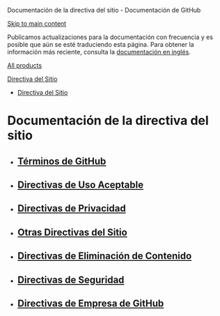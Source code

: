 Documentación de la directiva del sitio - Documentación de GitHub

[Skip to main content](#main-content)

Publicamos actualizaciones para la documentación con frecuencia y es posible que aún se esté traduciendo esta página. Para obtener la información más reciente, consulta la [documentación en inglés](/en).

[All products](/es)

[Directiva del Sitio](/es/site-policy)

* [Directiva del Sitio](/es/site-policy)

Documentación de la directiva del sitio
==========

* [Términos de GitHub](/es/site-policy/github-terms)
  ----------

* [Directivas de Uso Aceptable](/es/site-policy/acceptable-use-policies)
  ----------

* [Directivas de Privacidad](/es/site-policy/privacy-policies)
  ----------

* [Otras Directivas del Sitio](/es/site-policy/other-site-policies)
  ----------

* [Directivas de Eliminación de Contenido](/es/site-policy/content-removal-policies)
  ----------

* [Directivas de Seguridad](/es/site-policy/security-policies)
  ----------

* [Directivas de Empresa de GitHub](/es/site-policy/github-company-policies)
  ----------
